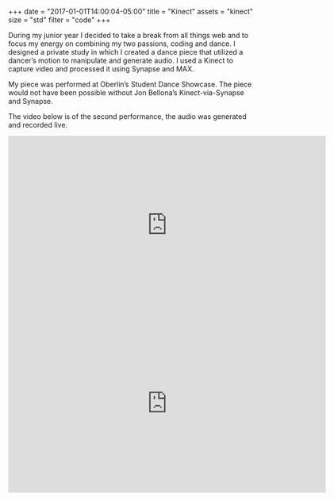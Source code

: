 +++
date = "2017-01-01T14:00:04-05:00"
title = "Kinect"
assets = "kinect"
size = "std"
filter = "code"
+++

During my junior year I decided to take a break from all things web and to focus my energy on combining my two passions, coding and dance. I designed a private study in which I created a dance piece that utilized a dancer’s motion to manipulate and generate audio. I used a Kinect to capture video and processed it using Synapse and MAX.

My piece was performed at Oberlin’s Student Dance Showcase. The piece would not have been possible without Jon Bellona’s Kinect-via-Synapse and Synapse.

The video below is of the second performance, the audio was generated and recorded live.

<div class="videoWrapper">
<iframe src="https://player.vimeo.com/video/112592624" width="640" height="360" frameborder="0" webkitallowfullscreen mozallowfullscreen allowfullscreen></iframe>
</div>

<div class="videoWrapper">
<iframe src="https://player.vimeo.com/video/138936244" width="640" height="360" frameborder="0" webkitallowfullscreen mozallowfullscreen allowfullscreen></iframe>
</div>
